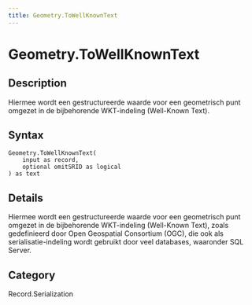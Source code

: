 ```yaml
---
title: Geometry.ToWellKnownText
---
```


# Geometry.ToWellKnownText


## Description

Hiermee wordt een gestructureerde waarde voor een geometrisch punt omgezet in de bijbehorende WKT-indeling (Well-Known Text).


## Syntax

```powerquery
Geometry.ToWellKnownText(
    input as record,
    optional omitSRID as logical
) as text
```


## Details

Hiermee wordt een gestructureerde waarde voor een geometrisch punt omgezet in de bijbehorende WKT-indeling (Well-Known Text), zoals gedefinieerd door Open Geospatial Consortium (OGC), die ook als serialisatie-indeling wordt gebruikt door veel databases, waaronder SQL Server.



## Category
Record.Serialization
